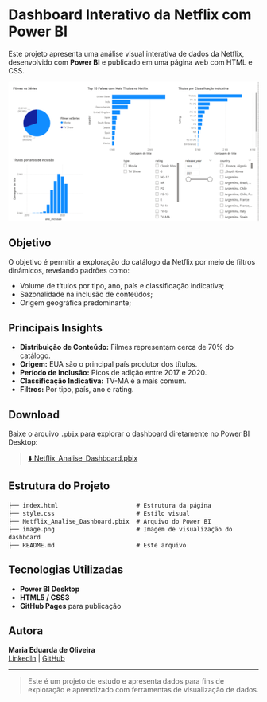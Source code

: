# Dashboard Interativo da Netflix com Power BI

Este projeto apresenta uma análise visual interativa de dados da Netflix, desenvolvido com **Power BI** e publicado em uma página web com HTML e CSS.

![Capa do Dashboard](image.png)

## Objetivo
O objetivo é permitir a exploração do catálogo da Netflix por meio de filtros dinâmicos, revelando padrões como:
- Volume de títulos por tipo, ano, país e classificação indicativa;
- Sazonalidade na inclusão de conteúdos;
- Origem geográfica predominante;

## Principais Insights
- **Distribuição de Conteúdo:** Filmes representam cerca de 70% do catálogo.
- **Origem:** EUA são o principal país produtor dos títulos.
- **Período de Inclusão:** Picos de adição entre 2017 e 2020.
- **Classificação Indicativa:** TV-MA é a mais comum.
- **Filtros:** Por tipo, país, ano e rating.

## Download
Baixe o arquivo `.pbix` para explorar o dashboard diretamente no Power BI Desktop:

> [⬇️ Netflix_Analise_Dashboard.pbix](Netflix_Analise_Dashboard.pbix)

## Estrutura do Projeto
```
├── index.html                      # Estrutura da página
├── style.css                       # Estilo visual
├── Netflix_Analise_Dashboard.pbix  # Arquivo do Power BI
├── image.png                       # Imagem de visualização do dashboard
├── README.md                       # Este arquivo
```

## Tecnologias Utilizadas
- **Power BI Desktop**
- **HTML5 / CSS3**
- **GitHub Pages** para publicação

## Autora
**Maria Eduarda de Oliveira**  
[LinkedIn](https://www.linkedin.com/in/maria-eduarda-oliveira-sant/)  |  [GitHub](https://github.com/olivmadu)

---

> Este é um projeto de estudo e apresenta dados para fins de exploração e aprendizado com ferramentas de visualização de dados.
